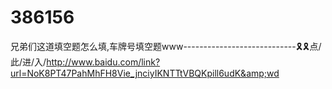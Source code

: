 # 386156
兄弟们这道填空题怎么填,车牌号填空题www----------------------------🎗🎗点/此/进/入/http://www.baidu.com/link?url=NoK8PT47PahMhFH8Vie_jnciyIKNTTtVBQKpill6udK&amp;wd

